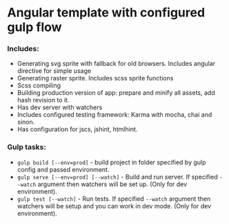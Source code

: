 # Angular template with configured gulp flow

### Includes:

* Generating svg sprite with fallback for old browsers. Includes angular directive for simple usage
* Generating raster sprite. Includes scss sprite functions
* Scss compiling
* Building production version of app: prepare and minify all assets, add hash revision to it.
* Has dev server with watchers
* Includes configured testing framework: Karma with mocha, chai and sinon.
* Has configuration for jscs, jshint, htmlhint.

### Gulp tasks:

* `gulp build [--env=prod]` - build project in folder specified by gulp config and passed environment.
* `gulp serve [--env=prod] [--watch]` - Build and run server. If specified `--watch` argument then watchers will be set up. (Only for dev environment).
* `gulp test [--watch]` - Run tests. If specified `--watch` argument then watchers will be setup and you can work in dev mode. (Only for dev environment).